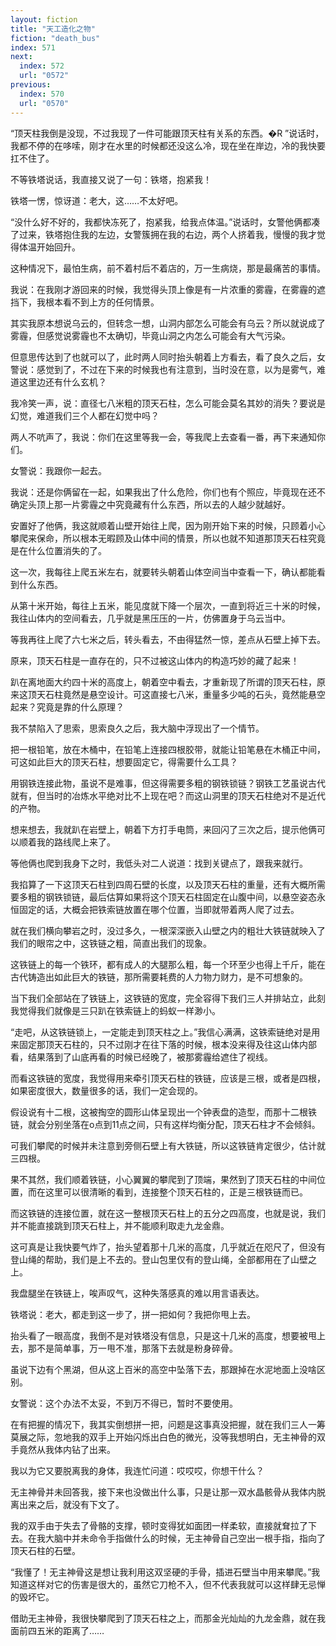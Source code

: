 ```yaml
---
layout: fiction
title: "天工造化之物"
fiction: "death_bus"
index: 571
next:
  index: 572
  url: "0572"
previous:
  index: 570
  url: "0570"
---
```

“顶天柱我倒是没现，不过我现了一件可能跟顶天柱有关系的东西。�R ”说话时，我都不停的在哆嗦，刚才在水里的时候都还没这么冷，现在坐在岸边，冷的我快要扛不住了。

不等铁塔说话，我直接又说了一句：铁塔，抱紧我！

铁塔一愣，惊讶道：老大，这……不太好吧。

“没什么好不好的，我都快冻死了，抱紧我，给我点体温。”说话时，女警他俩都凑了过来，铁塔抱住我的左边，女警簇拥在我的右边，两个人挤着我，慢慢的我才觉得体温开始回升。

这种情况下，最怕生病，前不着村后不着店的，万一生病烧，那是最痛苦的事情。

我说：在我刚才游回来的时候，我觉得头顶上像是有一片浓重的雾霾，在雾霾的遮挡下，我根本看不到上方的任何情景。

其实我原本想说乌云的，但转念一想，山洞内部怎么可能会有乌云？所以就说成了雾霾，但感觉说雾霾也不太确切，毕竟山洞之内怎么可能会有大气污染。

但意思传达到了也就可以了，此时两人同时抬头朝着上方看去，看了良久之后，女警说：感觉到了，不过在下来的时候我也有注意到，当时没在意，以为是雾气，难道这里边还有什么玄机？

我冷笑一声，说：直径七八米粗的顶天石柱，怎么可能会莫名其妙的消失？要说是幻觉，难道我们三个人都在幻觉中吗？

两人不吭声了，我说：你们在这里等我一会，等我爬上去查看一番，再下来通知你们。

女警说：我跟你一起去。

我说：还是你俩留在一起，如果我出了什么危险，你们也有个照应，毕竟现在还不确定头顶上那一片雾霾之中究竟藏有什么东西，所以去的人越少就越好。

安置好了他俩，我这就顺着山壁开始往上爬，因为刚开始下来的时候，只顾着小心攀爬来保命，所以根本无暇顾及山体中间的情景，所以也就不知道那顶天石柱究竟是在什么位置消失的了。

这一次，我每往上爬五米左右，就要转头朝着山体空间当中查看一下，确认都能看到什么东西。

从第十米开始，每往上五米，能见度就下降一个层次，一直到将近三十米的时候，我往山体内的空间看去，几乎就是黑压压的一片，仿佛置身于乌云当中。

等我再往上爬了六七米之后，转头看去，不由得猛然一惊，差点从石壁上掉下去。

原来，顶天石柱是一直存在的，只不过被这山体内的构造巧妙的藏了起来！

趴在离地面大约四十米的高度上，朝着空中看去，才重新现了所谓的顶天石柱，原来这顶天石柱竟然是悬空设计。可这直接七八米，重量多少吨的石头，竟然能悬空起来？究竟是靠的什么原理？

我不禁陷入了思索，思索良久之后，我大脑中浮现出了一个情节。

把一根铅笔，放在木桶中，在铅笔上连接四根胶带，就能让铅笔悬在木桶正中间，可这如此巨大的顶天石柱，想要固定它，得需要什么工具？

用钢铁连接此物，虽说不是难事，但这得需要多粗的钢铁锁链？钢铁工艺虽说古代就有，但当时的冶炼水平绝对比不上现在吧？而这山洞里的顶天石柱绝对不是近代的产物。

想来想去，我就趴在岩壁上，朝着下方打手电筒，来回闪了三次之后，提示他俩可以顺着我的路线爬上来了。

等他俩也爬到我身下之时，我低头对二人说道：找到关键点了，跟我来就行。

我掐算了一下这顶天石柱到四周石壁的长度，以及顶天石柱的重量，还有大概所需要多粗的钢铁锁链，最后估算如果将这个顶天石柱固定在山腹中间，以悬空姿态永恒固定的话，大概会把铁索链放置在哪个位置，当即就带着两人爬了过去。

就在我们横向攀岩之时，没过多久，一根深深嵌入山壁之内的粗壮大铁链就映入了我们的眼帘之中，这铁链之粗，简直出我们的现象。

这铁链上的每一个铁环，都有成人的大腿那么粗，每一个环至少也得上千斤，能在古代铸造出如此巨大的铁链，那所需要耗费的人力物力财力，是不可想象的。

当下我们全部站在了铁链上，这铁链的宽度，完全容得下我们三人并排站立，此刻我觉得我们就像是三只趴在铁索链上的蚂蚁一样渺小。

“走吧，从这铁链锁上，一定能走到顶天柱之上。”我信心满满，这铁索链绝对是用来固定那顶天石柱的，只不过刚才在往下落的时候，根本没来得及往这山体内部看，结果落到了山底再看的时候已经晚了，被那雾霾给遮住了视线。

而看这铁链的宽度，我觉得用来牵引顶天石柱的铁链，应该是三根，或者是四根，如果密度很大，数量很多的话，我们一定会现的。

假设说有十二根，这被掏空的圆形山体呈现出一个钟表盘的造型，而那十二根铁链，就会分别坐落在o点到11点之间，只有这样均衡分配，顶天石柱才不会倾斜。

可我们攀爬的时候并未注意到旁侧石壁上有大铁链，所以这铁链肯定很少，估计就三四根。

果不其然，我们顺着铁链，小心翼翼的攀爬到了顶端，果然到了顶天石柱的中间位置，而在这里可以很清晰的看到，连接整个顶天石柱的，正是三根铁链而已。

而这铁链的连接位置，就在这一整根顶天石柱上的五分之四高度，也就是说，我们并不能直接跳到顶天石柱上，并不能顺利取走九龙金鼎。

这可真是让我快要气炸了，抬头望着那十几米的高度，几乎就近在咫尺了，但没有登山绳的帮助，我们是上不去的。登山包里仅有的登山绳，全部都用在了山壁之上。

我盘腿坐在铁链上，唉声叹气，这种失落感真的难以用言语表达。

铁塔说：老大，都走到这一步了，拼一把如何？我把你甩上去。

抬头看了一眼高度，我倒不是对铁塔没有信息，只是这十几米的高度，想要被甩上去，那不是简单事，万一甩不准，那落下去就是粉身碎骨。

虽说下边有个黑湖，但从这上百米的高空中坠落下去，那跟掉在水泥地面上没啥区别。

女警说：这个办法不太妥，不到万不得已，暂时不要使用。

在有把握的情况下，我其实倒想拼一把，问题是这事真没把握，就在我们三人一筹莫展之际，忽地我的双手上开始闪烁出白色的微光，没等我想明白，无主神骨的双手竟然从我体内钻了出来。

我以为它又要脱离我的身体，我连忙问道：哎哎哎，你想干什么？

无主神骨并未回答我，接下来也没做出什么事，只是让那一双水晶骸骨从我体内脱离出来之后，就没有下文了。

我的双手由于失去了骨骼的支撑，顿时变得犹如面团一样柔软，直接就耷拉了下去。在我大脑中并未命令手指做什么的时候，无主神骨自己空出一根手指，指向了顶天石柱的石壁。

“我懂了！无主神骨这是想让我利用这双坚硬的手骨，插进石壁当中用来攀爬。”我知道这样对它的伤害是很大的，虽然它刀枪不入，但不代表我就可以这样肆无忌惮的毁坏它。

借助无主神骨，我很快攀爬到了顶天石柱之上，而那金光灿灿的九龙金鼎，就在我面前四五米的距离了……